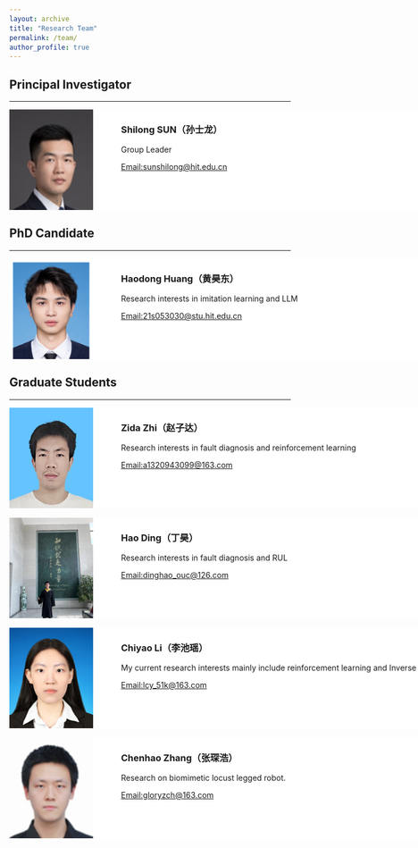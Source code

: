 ```yaml
---
layout: archive
title: "Research Team"
permalink: /team/
author_profile: true
---
```


<style>
.members{
    background-color:white;
    width:1000px;
    height:180px;
    boarder:solid 2px pink;
    overflow:hidden;
}
.pic{
    width:150px;
    height:150px;
    float:left;
}
.pic img{
display:block;
width:150px;
height:210px;
}
.text{
    width:800px;
    height:150px;
    float:right;
}
</style>

<h2>Principal Investigator</h2>
<hr>
<div class="members">
<div class="pic">
<img src="/images/ssl.png" alt="" />
</div>
<div class="text">
<h3>Shilong SUN（孙士龙）</h3>
<p>Group Leader</p>
<p><a href="mailto:sunshilong@hit.edu.cn">Email:sunshilong@hit.edu.cn</a></p>
</div>
</div>

<h2>PhD Candidate</h2>
<hr>
<div class="members">
 <div class="pic">
<img src="/images/hhd.jpg" alt="" />
 </div>
<div class="text">
<h3>Haodong Huang（黄昊东）</h3>
<p>Research interests in imitation learning and LLM </p>
<p><a href="mailto:21s053030@stu.hit.edu.cn">Email:21s053030@stu.hit.edu.cn</a></p>
</div>
</div>


<h2>Graduate Students</h2>
<hr>
<div class="members">
 <div class="pic">
<img src="/images/zzd.jpg" alt="" />
 </div>
<div class="text">
<h3>Zida Zhi（赵子达）</h3>
<p>Research interests in fault diagnosis and reinforcement learning</p>
<p><a href="mailto:a1320943099@163.com">Email:a1320943099@163.com</a></p>
</div>
</div>

<br>
<div class="members">
 <div class="pic">
<img src="/images/dh.jpg" alt="" />
 </div>
<div class="text">
<h3>Hao Ding（丁昊）</h3>
<p>Research interests in fault diagnosis and RUL</p>
<p><a href="mailto:dinghao_ouc@126.com">Email:dinghao_ouc@126.com</a></p>
</div>
</div>

<br>
<div class="members">
 <div class="pic">
<img src="/images/lcy.jpg" alt="" />
 </div>
<div class="text">
<h3>Chiyao Li（李池瑶）</h3>
<p>My current research interests mainly include  reinforcement learning and Inverse kinematics.</p>
<p><a href="mailto:lcy_51k@163.com">Email:lcy_51k@163.com</a></p>
</div>
</div>

<br>
<div class="members">
 <div class="pic">
<img src="/images/zch.png" alt="" />
 </div>
<div class="text">
<h3>Chenhao Zhang（张琛浩）</h3>
<p>Research on biomimetic locust legged robot.</p>
<p><a href="mailto:gloryzch@163.com">Email:gloryzch@163.com</a></p>
</div>
</div>
